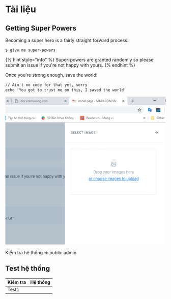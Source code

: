 # Tài liệu

## Getting Super Powers

Becoming a super hero is a fairly straight forward process:

```
$ give me super-powers
```

{% hint style="info" %}
 Super-powers are granted randomly so please submit an issue if you're not happy with yours.
{% endhint %}

Once you're strong enough, save the world:

```
// Ain't no code for that yet, sorry
echo 'You got to trust me on this, I saved the world'
```

![](.gitbook/assets/image.png)

Kiểm tra hệ thống =&gt; public admin

## Test hệ thống



| Kiểm tra | Hệ thống |
| :--- | :--- |
| Test1 |  |



